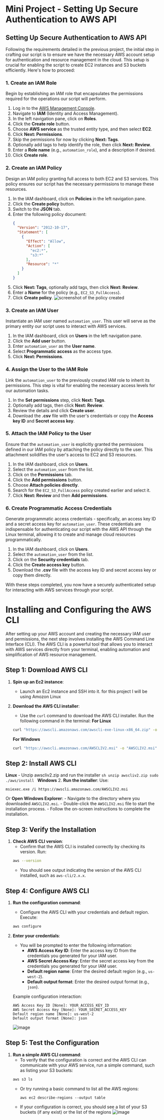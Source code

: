 # Mini Project - Setting Up Secure Authentication to AWS API

## Setting Up Secure Authentication to AWS API

Following the requirements detailed in the previous project, the initial step in crafting our script is to ensure we have the necessary AWS account setup for authentication and resource management in the cloud. This setup is crucial for enabling the script to create EC2 instances and S3 buckets efficiently. Here's how to proceed:

### 1. Create an IAM Role

Begin by establishing an IAM role that encapsulates the permissions required for the operations our script will perform.

1. Log in to the [AWS Management Console](https://aws.amazon.com/console/).
2. Navigate to **IAM** (Identity and Access Management).
3. In the left navigation pane, click on **Roles**.
4. Click the **Create role** button.
5. Choose **AWS service** as the trusted entity type, and then select **EC2**.
6. Click **Next: Permissions**.
7. Skip the permissions for now by clicking **Next: Tags**.
8. Optionally add tags to help identify the role, then click **Next: Review**.
9. Enter a **Role name** (e.g., `automation_role`), and a description if desired.
10. Click **Create role**.

### 2. Create an IAM Policy

Design an IAM policy granting full access to both EC2 and S3 services. This policy ensures our script has the necessary permissions to manage these resources.

1. In the IAM dashboard, click on **Policies** in the left navigation pane.
2. Click the **Create policy** button.
3. Switch to the **JSON** tab.
4. Enter the following policy document:
    ```json
    {
      "Version": "2012-10-17",
      "Statement": [
        {
          "Effect": "Allow",
          "Action": [
            "ec2:*",
            "s3:*"
          ],
          "Resource": "*"
        }
      ]
    }
    ```
5. Click **Next: Tags**, optionally add tags, then click **Next: Review**.
6. Enter a **Name** for the policy (e.g., `EC2_S3_FullAccess`).
7. Click **Create policy**.
![screenshot of the policy created](https://github.com/Fumnanya92/Darey.io_Projects/assets/104866089/436fb667-cb49-4e76-ac86-65d3c517c3c3)


### 3. Create an IAM User

Instantiate an IAM user named `automation_user`. This user will serve as the primary entity our script uses to interact with AWS services.

1. In the IAM dashboard, click on **Users** in the left navigation pane.
2. Click the **Add user** button.
3. Enter `automation_user` as the **User name**.
4. Select **Programmatic access** as the access type.
5. Click **Next: Permissions**.

### 4. Assign the User to the IAM Role

Link the `automation_user` to the previously created IAM role to inherit its permissions. This step is vital for enabling the necessary access levels for our automation tasks.

1. In the **Set permissions** step, click **Next: Tags**.
2. Optionally add tags, then click **Next: Review**.
3. Review the details and click **Create user**.
4. Download the **.csv** file with the user's credentials or copy the **Access key ID** and **Secret access key**.

### 5. Attach the IAM Policy to the User

Ensure that the `automation_user` is explicitly granted the permissions defined in our IAM policy by attaching the policy directly to the user. This attachment solidifies the user's access to EC2 and S3 resources.

1. In the IAM dashboard, click on **Users**.
2. Select the `automation_user` from the list.
3. Click on the **Permissions** tab.
4. Click the **Add permissions** button.
5. Choose **Attach policies directly**.
6. Search for the `EC2_S3_FullAccess` policy created earlier and select it.
7. Click **Next: Review** and then **Add permissions**.

### 6. Create Programmatic Access Credentials

Generate programmatic access credentials - specifically, an access key ID and a secret access key for `automation_user`. These credentials are indispensable for authenticating our script with the AWS API through the Linux terminal, allowing it to create and manage cloud resources programmatically.

1. In the IAM dashboard, click on **Users**.
2. Select the `automation_user` from the list.
3. Click on the **Security credentials** tab.
4. Click the **Create access key** button.
5. Download the **.csv** file with the access key ID and secret access key or copy them directly.

With these steps completed, you now have a securely authenticated setup for interacting with AWS services through your script.

# Installing and Configuring the AWS CLI

After setting up your AWS account and creating the necessary IAM user and permissions, the next step involves installing the AWS Command Line Interface (CLI). The AWS CLI is a powerful tool that allows you to interact with AWS services directly from your terminal, enabling automation and simplification of AWS resource management.

## Step 1: Download AWS CLI

1. **Spin up an Ec2 instance**:
    - Launch an Ec2 instance and SSH into it. for this project I will be using Amozon Linux

2. **Download the AWS CLI installer**:
    - Use the `curl` command to download the AWS CLI installer. Run the following command in the terminal:
   **For Linux**
    ```sh
    curl "https://awscli.amazonaws.com/awscli-exe-linux-x86_64.zip" -o "awscliv2.zip"
    ```
   **For Windows**   
    ```sh
    curl "https://awscli.amazonaws.com/AWSCLIV2.msi" -o "AWSCLIV2.msi"
    ```

## Step 2: Install AWS CLI 
   **Linux**
    - Unzip awscliv2.zip and run the installer
    ```sh
    unzip awscliv2.zip
    sudo ./aws/install
    ```
    **Windows**
2. **Run the installer**:
   Use:
   ```
   msiexec.exe /i https://awscli.amazonaws.com/AWSCLIV2.msi
   ```
   Or
   **Open Windows Explorer**:
    - Navigate to the directory where you downloaded `AWSCLIV2.msi`.
    - Double-click the `AWSCLIV2.msi` file to start the installation process.
    - Follow the on-screen instructions to complete the installation.

## Step 3: Verify the Installation

1. **Check AWS CLI version**:
    - Confirm that the AWS CLI is installed correctly by checking its version. Run:
    ```sh
    aws --version
    ```
    - You should see output indicating the version of the AWS CLI installed, such as `aws-cli/2.x.x`.

## Step 4: Configure AWS CLI

1. **Run the configuration command**:
    - Configure the AWS CLI with your credentials and default region. Execute:
    ```sh
    aws configure
    ```

2. **Enter your credentials**:
    - You will be prompted to enter the following information:
        - **AWS Access Key ID**: Enter the access key ID from the credentials you generated for your IAM user.
        - **AWS Secret Access Key**: Enter the secret access key from the credentials you generated for your IAM user.
        - **Default region name**: Enter the desired default region (e.g., `us-west-2`).
        - **Default output format**: Enter the desired output format (e.g., `json`).

    Example configuration interaction:
    ```
    AWS Access Key ID [None]: YOUR_ACCESS_KEY_ID
    AWS Secret Access Key [None]: YOUR_SECRET_ACCESS_KEY
    Default region name [None]: us-west-2
    Default output format [None]: json
    ```
    ![image](https://github.com/Fumnanya92/Darey.io_Projects/assets/104866089/5e74a914-82a6-4243-bb3f-46d005c8e663)


## Step 5: Test the Configuration

1. **Run a simple AWS CLI command**:
    - To verify that the configuration is correct and the AWS CLI can communicate with your AWS service, run a simple command, such as listing your S3 buckets:
    ```sh
    aws s3 ls
    ```
    - Or try running a basic command to list all the AWS regions:
      ```
      aws ec2 describe-regions --output table
      ```
    - If your configuration is correct, you should see a list of your S3 buckets (if any exist) or the list of the regions
![image](https://github.com/Fumnanya92/Darey.io_Projects/assets/104866089/eafcd63a-49c4-4a0d-9d8c-c774f7cdf6de)


